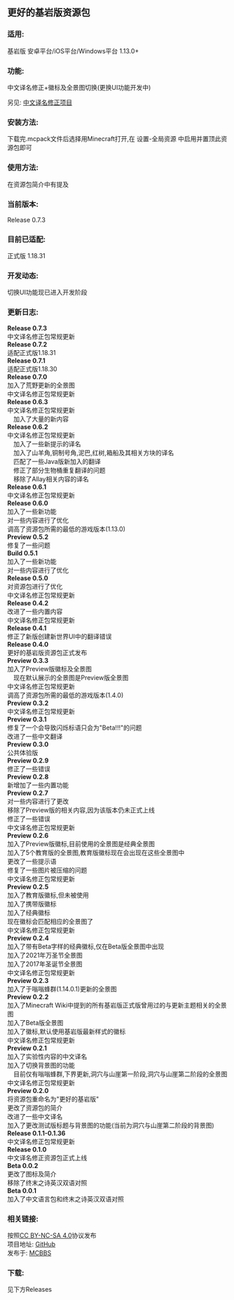 ## 更好的基岩版资源包

<h3>适用:</h3>

基岩版 安卓平台/iOS平台/Windows平台 1.13.0+

<h3>功能:</h3>

中文译名修正+徽标及全景图切换(更换UI功能开发中)

另见: [中文译名修正项目](https://github.com/Aurora-VIP/mclang_cn)

<h3>安装方法:</h3>

下载完.mcpack文件后选择用Minecraft打开,在 设置-全局资源 中启用并置顶此资源包即可

<h3>使用方法:</h3>

在资源包简介中有提及

<h3>当前版本:</h3>

Release 0.7.3

<h3>目前已适配:</h3>

正式版 1.18.31

<h3>开发动态:</h3>

切换UI功能现已进入开发阶段

<h3>更新日志:</h3>
<b>Release 0.7.3</b>
<br>中文译名修正包常规更新<br>
<b>Release 0.7.2</b>
<br>适配正式版1.18.31<br>
<b>Release 0.7.1</b>
<br>适配正式版1.18.30<br>
<b>Release 0.7.0</b>
<br>加入了荒野更新的全景图<br>中文译名修正包常规更新<br>
<b>Release 0.6.3</b>
<br>中文译名修正包常规更新<br>　加入了大量的新内容<br>
<b>Release 0.6.2</b>
<br>中文译名修正包常规更新<br>　加入了一些新提示的译名<br>　加入了山羊角,铜制号角,泥巴,红树,箱船及其相关方块的译名<br>　匹配了一些Java版新加入的翻译
<br>　修正了部分生物桶重复翻译的问题<br>　移除了Allay相关内容的译名<br>
<b>Release 0.6.1</b>
<br>中文译名修正包常规更新<br>
<b>Release 0.6.0</b>
<br>加入了一些新功能<br>对一些内容进行了优化<br>调高了资源包所需的最低的游戏版本(1.13.0)<br>
<b>Preview 0.5.2</b>
<br>修复了一些问题<br>
<b>Build 0.5.1</b>
<br>加入了一些新功能<br>对一些内容进行了优化<br>
<b>Release 0.5.0</b>
<br>对资源包进行了优化<br>中文译名修正包常规更新<br>
<b>Release 0.4.2</b>
<br>改进了一些内置内容<br>中文译名修正包常规更新<br>
<b>Release 0.4.1</b>
<br>修正了新版创建新世界UI中的翻译错误<br>
<b>Release 0.4.0</b>
<br>更好的基岩版资源包正式发布<br>
<b>Preview 0.3.3</b>
<br>加入了Preview版徽标及全景图<br>　现在默认展示的全景图是Preview版全景图<br>中文译名修正包常规更新<br>调高了资源包所需的最低的游戏版本(1.4.0)<br>
<b>Preview 0.3.2</b>
<br>中文译名修正包常规更新<br>
<b>Preview 0.3.1</b>
<br>修复了一个会导致闪烁标语只会为"Beta!!!"的问题<br>改进了一些中文翻译<br>
<b>Preview 0.3.0</b>
<br>公共体验版<br>
<b>Preview 0.2.9</b>
<br>修正了一些错误<br>
<b>Preview 0.2.8</b>
<br>新增加了一些内置功能<br>
<b>Preview 0.2.7</b>
<br>对一些内容进行了更改<br>移除了Preview版的相关内容,因为该版本仍未正式上线<br>修正了一些错误<br>中文译名修正包常规更新<br>
<b>Preview 0.2.6</b>
<br>加入了Preview版徽标,目前使用的全景图是经典全景图<br>加入了5个教育版的全景图,教育版徽标现在会出现在这些全景图中<br>更改了一些提示语<br>修复了一些图片被压缩的问题<br>中文译名修正包常规更新<br>
<b>Preview 0.2.5</b>
<br>加入了教育版徽标,但未被使用<br>加入了携带版徽标<br>加入了经典徽标<br>现在徽标会匹配相应的全景图了<br>中文译名修正包常规更新<br>
<b>Preview 0.2.4</b>
<br>加入了带有Beta字样的经典徽标,仅在Beta版全景图中出现<br>加入了2021年万圣节全景图<br>加入了2017年圣诞节全景图<br>中文译名修正包常规更新<br>
<b>Preview 0.2.3</b>
<br>加入了于嗡嗡蜂群(1.14.0.1)更新的全景图<br>
<b>Preview 0.2.2</b>
<br>加入了Minecraft Wiki中提到的所有基岩版正式版曾用过的与更新主题相关的全景图<br>加入了Beta版全景图<br>加入了徽标,默认使用基岩版最新样式的徽标<br>中文译名修正包常规更新<br>
<b>Preview 0.2.1</b>
<br>加入了实验性内容的中文译名<br>加入了切换背景图的功能<br>　目前仅有嗡嗡蜂群,下界更新,洞穴与山崖第一阶段,洞穴与山崖第二阶段的全景图<br>中文译名修正包常规更新<br>
<b>Preview 0.2.0</b>
<br>将资源包重命名为"更好的基岩版"<br>更改了资源包的简介<br>改进了一些中文译名<br>加入了更改测试版标题与背景图的功能(当前为洞穴与山崖第二阶段的背景图)<br>
<b>Release 0.1.1-0.1.36</b>
<br>中文译名修正包常规更新<br>
<b>Release 0.1.0</b>
<br>中文译名修正资源包正式上线<br>
<b>Beta 0.0.2</b>
<br>更改了图标及简介<br>移除了终末之诗英汉双语对照<br>
<b>Beta 0.0.1</b>
<br>加入了中文语言包和终末之诗英汉双语对照<br>

<h3>相关链接:</h3>

按照[CC BY-NC-SA 4.0](https://creativecommons.org/licenses/by-nc-sa/4.0/deed.zh-Hans)协议发布<br>项目地址: [GitHub](https://github.com/Aurora-VIP/mcpack_bb)<br>发布于: [MCBBS](https://www.mcbbs.net/thread-1303600-1-1.html)<br>

<h3>下载:</h3>

见下方Releases

